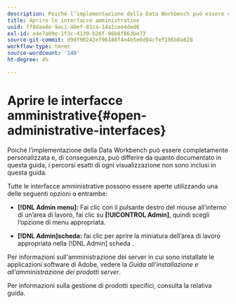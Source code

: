 ```yaml
---
description: Poiché l’implementazione della Data Workbench può essere completamente personalizzata e, di conseguenza, può differire da quanto documentato in questa guida, i percorsi esatti di ogni visualizzazione non sono inclusi in questa guida.
title: Aprire le interfacce amministrative
uuid: ff8daa4e-9ac1-40ef-81ca-14a1cee4ded6
exl-id: e4e7a09e-1f3c-4139-b26f-96b8f863be73
source-git-commit: d9df90242ef96188f4e4b5e6d04cfef196b0a628
workflow-type: tm+mt
source-wordcount: '140'
ht-degree: 4%

---
```


# Aprire le interfacce amministrative{#open-administrative-interfaces}

Poiché l’implementazione della Data Workbench può essere completamente personalizzata e, di conseguenza, può differire da quanto documentato in questa guida, i percorsi esatti di ogni visualizzazione non sono inclusi in questa guida.

Tutte le interfacce amministrative possono essere aperte utilizzando una delle seguenti opzioni o entrambe:

* **[!DNL Admin menu]:** Fai clic con il pulsante destro del mouse all’interno di un’area di lavoro, fai clic su  **[!UICONTROL Admin]**, quindi scegli l’opzione di menu appropriata.

* **[!DNL Admin]scheda:** fai clic per aprire la miniatura dell’area di lavoro appropriata nella  [!DNL Admin] scheda .

Per informazioni sull&#39;amministrazione dei server in cui sono installate le applicazioni software di Adobe, vedere la *Guida all&#39;installazione e all&#39;amministrazione dei prodotti server*.

Per informazioni sulla gestione di prodotti specifici, consulta la relativa guida.
